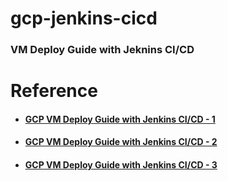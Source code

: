 # gcp-jenkins-cicd
<h3>VM Deploy Guide with Jeknins CI/CD</h3> 

# Reference
* #### [GCP VM Deploy Guide with Jenkins CI/CD - 1](https://stancloud.blogspot.com/2023/09/cicd-gcp-vm-deploy-guide-with-jenkins-001.html)
* #### [GCP VM Deploy Guide with Jenkins CI/CD - 2](https://stancloud.blogspot.com/2023/09/cicd-gcp-vm-deploy-guide-with-jenkins-002.html)
* #### [GCP VM Deploy Guide with Jenkins CI/CD - 3](https://stancloud.blogspot.com/2023/10/cicd-gcp-vm-deploy-guide-with-jenkins-003.html)
